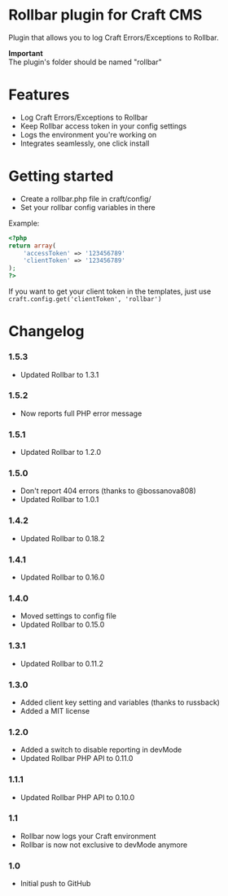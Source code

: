 Rollbar plugin for Craft CMS
=================

Plugin that allows you to log Craft Errors/Exceptions to Rollbar.

__Important__  
The plugin's folder should be named "rollbar"

Features
=================
 - Log Craft Errors/Exceptions to Rollbar
 - Keep Rollbar access token in your config settings
 - Logs the environment you're working on
 - Integrates seamlessly, one click install

Getting started
=================
 - Create a rollbar.php file in craft/config/
 - Set your rollbar config variables in there

Example:
```php
<?php
return array(
    'accessToken' => '123456789'
    'clientToken' => '123456789'
);
?>
```

If you want to get your client token in the templates, just use
`craft.config.get('clientToken', 'rollbar')`

Changelog
=================
### 1.5.3
 - Updated Rollbar to 1.3.1

### 1.5.2
 - Now reports full PHP error message

### 1.5.1
 - Updated Rollbar to 1.2.0

### 1.5.0
 - Don't report 404 errors (thanks to @bossanova808)
 - Updated Rollbar to 1.0.1

### 1.4.2
 - Updated Rollbar to 0.18.2

### 1.4.1
 - Updated Rollbar to 0.16.0

### 1.4.0
 - Moved settings to config file
 - Updated Rollbar to 0.15.0

### 1.3.1
 - Updated Rollbar to 0.11.2

### 1.3.0
 - Added client key setting and variables (thanks to russback)
 - Added a MIT license

### 1.2.0
 - Added a switch to disable reporting in devMode
 - Updated Rollbar PHP API to 0.11.0

### 1.1.1
 - Updated Rollbar PHP API to 0.10.0

### 1.1
 - Rollbar now logs your Craft environment
 - Rollbar is now not exclusive to devMode anymore

### 1.0
 - Initial push to GitHub
